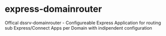 # express-domainrouter
Offical dssrv-domainrouter - Configureable Express Application for routing sub Express/Connect Apps per Domain with indipendent configuration
